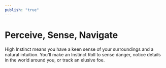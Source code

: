 ```yaml
---
publish: "true"
---
```

# Perceive, Sense, Navigate

High Instinct means you have a keen sense of your surroundings and a natural intuition. You’ll make an Instinct Roll to sense danger, notice details in the world around you, or track an elusive foe.
